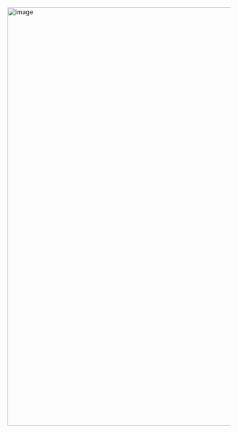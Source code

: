 <img width="943" alt="image" src="https://github.com/RevadiSundaram/ICodeThis-Projects/assets/47391816/9930d6df-d44c-46a9-82a5-a7a7ad4284b3">
